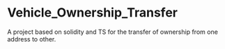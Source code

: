 # Vehicle_Ownership_Transfer
A project based on solidity and TS for the transfer of ownership from one address to other.
